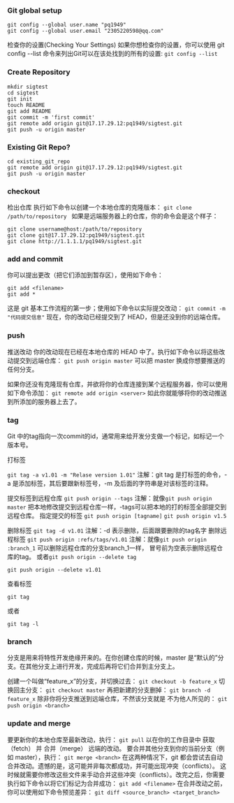 ### Git global setup
```
git config --global user.name "pq1949"
git config --global user.email "2305220598@qq.com"
```
检查你的设置(Checking Your Settings)
如果你想检查你的设置，你可以使用 git config --list 命令来列出Git可以在该处找到的所有的设置: 
`git config --list `
### Create Repository
```
mkdir sigtest
cd sigtest
git init
touch README
git add README
git commit -m 'first commit'
git remote add origin git@17.17.29.12:pq1949/sigtest.git
git push -u origin master
```
### Existing Git Repo?
```
cd existing_git_repo
git remote add origin git@17.17.29.12:pq1949/sigtest.git
git push -u origin master
```

### checkout
检出仓库
执行如下命令以创建一个本地仓库的克隆版本：
`git clone /path/to/repository `
如果是远端服务器上的仓库，你的命令会是这个样子：
```
git clone username@host:/path/to/repository
git clone git@17.17.29.12:pq1949/sigtest.git
git clone http://1.1.1.1/pq1949/sigtest.git
```

### add and commit 
你可以提出更改（把它们添加到暂存区），使用如下命令：
```
git add <filename>
git add *
```
这是 git 基本工作流程的第一步；使用如下命令以实际提交改动：
`git commit -m "代码提交信息"`
现在，你的改动已经提交到了 HEAD，但是还没到你的远端仓库。

### push
推送改动
你的改动现在已经在本地仓库的 HEAD 中了。执行如下命令以将这些改动提交到远端仓库：
`git push origin master`
可以把 master 换成你想要推送的任何分支。 

如果你还没有克隆现有仓库，并欲将你的仓库连接到某个远程服务器，你可以使用如下命令添加：
`git remote add origin <server>`
如此你就能够将你的改动推送到所添加的服务器上去了。

### tag
Git 中的tag指向一次commit的id，通常用来给开发分支做一个标记，如标记一个版本号。

打标签

`git tag -a v1.01 -m "Relase version 1.01"`
注解：git tag 是打标签的命令，-a 是添加标签，其后要跟新标签号，-m 及后面的字符串是对该标签的注释。

提交标签到远程仓库
`git push origin --tags`
注解：就像`git push origin master` 把本地修改提交到远程仓库一样，-tags可以把本地的打的标签全部提交到远程仓库。
指定提交的标签 `git push origin [tagname]` 
`git push origin v1.5`

删除标签
`git tag -d v1.01`
注解：-d 表示删除，后面跟要删除的tag名字
删除远程标签
`git push origin :refs/tags/v1.01`
注解：就像`git push origin :branch_1` 可以删除远程仓库的分支branch_1一样， 冒号前为空表示删除远程仓库的tag。
或者`git push origin --delete tag`
```
git push origin --delete v1.01 
```
查看标签
```
git tag
```
或者
```
git tag -l
```

### branch
分支是用来将特性开发绝缘开来的。在你创建仓库的时候，master 是“默认的”分支。在其他分支上进行开发，完成后再将它们合并到主分支上。


创建一个叫做“feature_x”的分支，并切换过去：
`git checkout -b feature_x`
切换回主分支：
`git checkout master`
再把新建的分支删掉：
`git branch -d feature_x`
除非你将分支推送到远端仓库，不然该分支就是 不为他人所见的：
`git push origin <branch>`
### update and merge
要更新你的本地仓库至最新改动，执行：
`git pull`
以在你的工作目录中 获取（fetch） 并 合并（merge） 远端的改动。
要合并其他分支到你的当前分支（例如 master），执行：
`git merge <branch>`
在这两种情况下，git 都会尝试去自动合并改动。遗憾的是，这可能并非每次都成功，并可能出现冲突（conflicts）。 这时候就需要你修改这些文件来手动合并这些冲突（conflicts）。改完之后，你需要执行如下命令以将它们标记为合并成功：
`git add <filename>`
在合并改动之前，你可以使用如下命令预览差异：
`git diff <source_branch> <target_branch>`